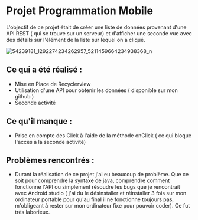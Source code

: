 # Projet Programmation Mobile 

L'objectif de ce projet était de créer une liste de données provenant d'une API REST ( qui se trouve sur un serveur) 
et d'afficher une seconde vue avec des détails sur l'élément de la liste sur lequel on a cliqué.

![54239181_1292274234262957_5211459664234938368_n](https://user-images.githubusercontent.com/46956233/55028033-04617600-5007-11e9-87d0-284542a684dc.png)

## Ce qui a été réalisé : 
- Mise en Place de Recyclerview
- Utilisation d'une API pour obtenir les données ( disponible sur mon github )
- Seconde activité

## Ce qu'il manque :
- Prise en compte des Click à l'aide de la méthode onClick ( ce qui bloque l'accès à la seconde activité)

## Problèmes rencontrés :
- Durant la réalisation de ce projet j'ai eu beaucoup de problème. 
Que ce soit pour comprendre la syntaxe de java, comprendre comment fonctionne l'API ou simplement résoudre les bugs que je rencontrait avec
Android studio ( j'ai du le désinstaller et réinstaller 3 fois sur mon ordinateur portable pour qu'au final il ne fonctionne toujours pas, 
m'obligeant à rester sur mon ordinateur fixe pour pouvoir coder). Ce fut très laborieux.
